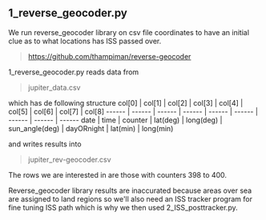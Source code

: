 ## 1_reverse_geocoder.py
We run reverse_geocoder library on csv file coordinates to have an initial clue
as to what locations has ISS passed over.
>https://github.com/thampiman/reverse-geocoder

1_reverse_geocoder.py reads data from
>jupiter_data.csv

which has de following structure
col[0] | col[1] | col[2] | col[3] | col[4] | col[5]	| col[6] | col[7] | col[8] 
------ | ------ | ------ | ------ | ------ | ------ | ------ | ------ | ------ 
date | time | counter | lat(deg) | long(deg) | sun_angle(deg) | dayORnight | lat(min) | long(min) 

and writes results into
>jupiter_rev-geocoder.csv

The rows we are interested in are those with counters 398 to 400.

Reverse_geocoder library results are inaccurated because areas over sea are assigned to land regions
so we'll also need an ISS tracker program for fine tuning ISS path which is why we then used 2_ISS_posttracker.py.
